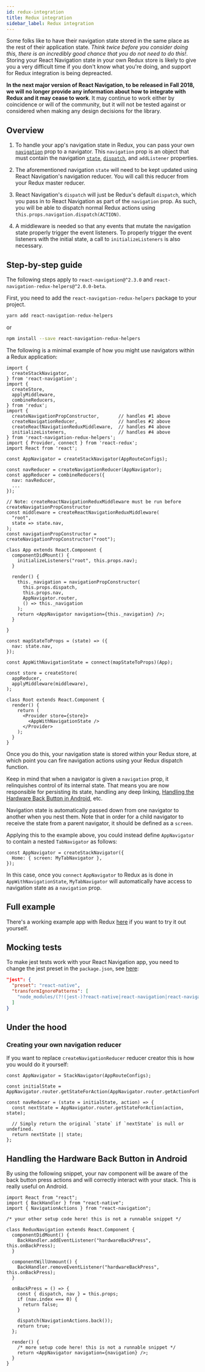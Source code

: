 ```yaml
---
id: redux-integration
title: Redux integration
sidebar_label: Redux integration
---
```


Some folks like to have their navigation state stored in the same place as the rest of their application state. *Think twice before you consider doing this, there is an incredibly good chance that you do not need to do this!*. Storing your React Navigation state in your own Redux store is likely to give you a very difficult time if you don't know what you're doing, and support for Redux integration is being depreacted.

**In the next major version of React Navigation, to be released in Fall 2018, we will no longer provide any information about how to integrate with Redux and it may cease to work**. It may continue to work either by coincidence or will of the community, but it will not be tested against or considered when making any design decisions for the library.

## Overview

1. To handle your app's navigation state in Redux, you can pass your own [`navigation`](navigation-prop.html) prop to a navigator. This `navigation` prop is an object that must contain the navigation [`state`](navigation-prop.html#state-the-screen-s-current-state-route), [`dispatch`](navigation-prop.html#dispatch-send-an-action-to-the-router), and `addListener` properties.

2. The aforementioned navigation `state` will need to be kept updated using React Navigation's navigation reducer. You will call this reducer from your Redux master reducer.

3. React Navigation's `dispatch` will just be Redux's default `dispatch`, which you pass in to React Navigation as part of the `navigation` prop. As such, you will be able to dispatch normal Redux actions using `this.props.navigation.dispatch(ACTION)`.

4. A middleware is needed so that any events that mutate the navigation state properly trigger the event listeners. To properly trigger the event listeners with the initial state, a call to `initializeListeners` is also necessary.

## Step-by-step guide

The following steps apply to `react-navigation@^2.3.0` and `react-navigation-redux-helpers@^2.0.0-beta`.

First, you need to add the `react-navigation-redux-helpers` package to your project.

  ```bash
  yarn add react-navigation-redux-helpers
  ```

  or

  ```bash
  npm install --save react-navigation-redux-helpers
  ```

The following is a minimal example of how you might use navigators within a Redux application:

```es6
import {
  createStackNavigator,
} from 'react-navigation';
import {
  createStore,
  applyMiddleware,
  combineReducers,
} from 'redux';
import {
  createNavigationPropConstructor,       // handles #1 above
  createNavigationReducer,               // handles #2 above
  createReactNavigationReduxMiddleware,  // handles #4 above
  initializeListeners,                   // handles #4 above
} from 'react-navigation-redux-helpers';
import { Provider, connect } from 'react-redux';
import React from 'react';

const AppNavigator = createStackNavigator(AppRouteConfigs);

const navReducer = createNavigationReducer(AppNavigator);
const appReducer = combineReducers({
  nav: navReducer,
  ...
});

// Note: createReactNavigationReduxMiddleware must be run before createNavigationPropConstructor
const middleware = createReactNavigationReduxMiddleware(
  "root",
  state => state.nav,
);
const navigationPropConstructor = createNavigationPropConstructor("root");

class App extends React.Component {
  componentDidMount() {
    initializeListeners("root", this.props.nav);
  }

  render() {
    this._navigation = navigationPropConstructor(
      this.props.dispatch,
      this.props.nav,
      AppNavigator.router,
      () => this._navigation
    );
    return <AppNavigator navigation={this._navigation} />;
  }

}

const mapStateToProps = (state) => ({
  nav: state.nav,
});

const AppWithNavigationState = connect(mapStateToProps)(App);

const store = createStore(
  appReducer,
  applyMiddleware(middleware),
);

class Root extends React.Component {
  render() {
    return (
      <Provider store={store}>
        <AppWithNavigationState />
      </Provider>
    );
  }
}
```

Once you do this, your navigation state is stored within your Redux store, at which point you can fire navigation actions using your Redux dispatch function.

Keep in mind that when a navigator is given a `navigation` prop, it relinquishes control of its internal state. That means you are now responsible for persisting its state, handling any deep linking, [Handling the Hardware Back Button in Android](#handling-the-hardware-back-button-in-android), etc.

Navigation state is automatically passed down from one navigator to another when you nest them. Note that in order for a child navigator to receive the state from a parent navigator, it should be defined as a `screen`.

Applying this to the example above, you could instead define `AppNavigator` to contain a nested `TabNavigator` as follows:

```es6
const AppNavigator = createStackNavigator({
  Home: { screen: MyTabNavigator },
});
```

In this case, once you `connect` `AppNavigator` to Redux as is done in `AppWithNavigationState`, `MyTabNavigator` will automatically have access to navigation state as a `navigation` prop.

## Full example

There's a working example app with Redux [here](https://github.com/react-community/react-navigation/tree/master/examples/ReduxExample) if you want to try it out yourself.

## Mocking tests

To make jest tests work with your React Navigation app, you need to change the jest preset in the `package.json`, see [here](https://facebook.github.io/jest/docs/tutorial-react-native.html#transformignorepatterns-customization):


```json
"jest": {
  "preset": "react-native",
  "transformIgnorePatterns": [
    "node_modules/(?!(jest-)?react-native|react-navigation|react-navigation-redux-helpers)"
  ]
}
```

## Under the hood

### Creating your own navigation reducer

If you want to replace `createNavigationReducer` reducer creator this is how you would do it yourself:

```es6
const AppNavigator = StackNavigator(AppRouteConfigs);

const initialState = AppNavigator.router.getStateForAction(AppNavigator.router.getActionForPathAndParams('Login'));

const navReducer = (state = initialState, action) => {
  const nextState = AppNavigator.router.getStateForAction(action, state);

  // Simply return the original `state` if `nextState` is null or undefined.
  return nextState || state;
};
```

## Handling the Hardware Back Button in Android

By using the following snippet, your nav component will be aware of the back button press actions and will correctly interact with your stack. This is really useful on Android.

```es6
import React from "react";
import { BackHandler } from "react-native";
import { NavigationActions } from "react-navigation";

/* your other setup code here! this is not a runnable snippet */

class ReduxNavigation extends React.Component {
  componentDidMount() {
    BackHandler.addEventListener("hardwareBackPress", this.onBackPress);
  }

  componentWillUnmount() {
    BackHandler.removeEventListener("hardwareBackPress", this.onBackPress);
  }

  onBackPress = () => {
    const { dispatch, nav } = this.props;
    if (nav.index === 0) {
      return false;
    }

    dispatch(NavigationActions.back());
    return true;
  };

  render() {
    /* more setup code here! this is not a runnable snippet */ 
    return <AppNavigator navigation={navigation} />;
  }
}
```
